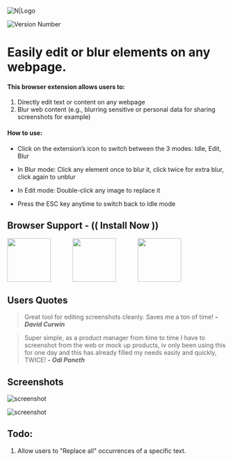 
![N|Logo](https://i.ibb.co/c8mr09n/ceb.png)

![Version Number](https://dummyimage.com/100x50/fff/cccccc.png&text=v1.2.0)

# Easily edit or blur elements on any webpage.



#### This browser extension allows users to:
1) Directly edit text or content on any webpage
2) Blur web content (e.g., blurring sensitive or personal data for sharing screenshots for example)


#### How to use:
- Click on the extension’s icon to switch between the 3 modes: Idle, Edit, Blur

- In Blur mode: Click any element once to blur it, click twice for extra blur, click again to unblur

- In Edit mode: Double-click any image to replace it

- Press the ESC key anytime to switch back to Idle mode

## Browser Support - (( Install Now ))

<div float="left">
  <a target="_" href="https://chrome.google.com/webstore/detail/content-edit-blur/adgnogkndmhcblbonkhgfbbngeghpboh"><img  hspace="0" src="https://www.flaticon.com/svg/static/icons/svg/732/732205.svg" width="100" /></a><a target="_" href="https://addons.mozilla.org/en-US/firefox/addon/content-edit-blur"><img  hspace="50" src="https://www.flaticon.com/svg/static/icons/svg/732/732198.svg" width="100" /></a><a target="_" href="https://microsoftedge.microsoft.com/addons/detail/content-edit-blur/chlpcaigaedflhkfgmhkpknlcchkeodl"><img  hspace="0" src="https://www.flaticon.com/svg/static/icons/svg/732/732219.svg" width="100" /></a>
</div>

## Users Quotes

> Great tool for editing screenshots cleanly. Saves me a ton of time! **- _David Curwin_** 

> Super simple, as a product manager from time to time I have to screenshot from the web or mock up products, iv only been using this for one day and this has already filled my needs easily and quickly, TWICE!  **- _Odi Paneth_** 

## Screenshots

![screenshot](https://lh3.googleusercontent.com/AY_xComKKhyQSrXPy2TuCoA2z-5qS8pWv6-B07vjFsANqX9v2ztUGwC6JehoZTvCHLe0DQQEKw=w640-h400-e365-rj-sc0x00ffffff)

![screenshot](https://lh3.googleusercontent.com/y7p2KOtxZ0WOkwHxm-ovZ5y2fW5pCtz3hsPLorBODd-ZkG2Vt1MJcOa1McdnhpChazcQ0VqRyQ=w640-h400-e365-rj-sc0x00ffffff)


## Todo:

1. Allow users to "Replace all" occurrences of a specific text.  
